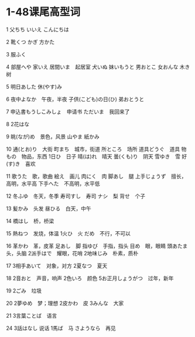 # 1-48课尾高型词

1
父ちち
いいえ
こんにちは

2
靴くつ
かぎ
方かた

3
服ふく

4
部屋へや
家いえ
居間いま　起居室
犬いぬ
妹いもうと
男おとこ
女おんな
木き　树

5
明日あした
休(やす)み

6
夜中よなか　午夜，半夜
子供(こども)の日(ひ)
弟おとうと

7
申込書もうしこみしょ　申请书
ただいま　我回来了

8
2花はな

9
眺(なが)め　景色，风景
山やま
紙かみ

10
通(とお)り　大街
町まち　城市，街道
所ところ　场所
道具どうぐ　道具
物もの　物品，东西
1日ひ　日子
晴(は)れ　晴天
曇(くも)り　阴天
雪ゆき　雪
好(す)き　喜欢

11
歌うた　歌，歌曲
絵え　画儿
肉にく　肉
脚あし　腿
上手じょうず　擅长，高明，水平高
下手へた　不高明，水平低

12
冬ふゆ　冬天，冬季
寿司すし　寿司
ナシ　梨
背せ　个子

13
髪かみ　头发
昼ひる　白天，中午

14
橋はし　桥，桥梁

15
熱ねつ　发烧，体温
1火ひ　火
だめ　不行，不可以

16
革かわ　革，皮革
足あし　脚
指ゆび　手指，指头
目め　眼，眼睛
頭あたま　头，头脑
2派手はで　耀眼，花哨
2地味じみ　朴素，质朴

17
3相手あいて　对象，对方
2夏なつ　夏天

18
2音おと　声音，响声
2色いろ　颜色
5お正月しょうがつ　过年，新年

19
2ごみ　垃圾

20
2夢ゆめ　梦；理想
2皮かわ　皮
3みんな　大家

21
3言葉ことば　语言

24
3話はなし    说话
1馬ば　马
さようなら　再见

